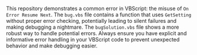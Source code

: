 This repository demonstrates a common error in VBScript: the misuse of `On Error Resume Next`. The `bug.vbs` file contains a function that uses `GetSetting` without proper error checking, potentially leading to silent failures and making debugging a nightmare.  The `bugSolution.vbs` file shows a more robust way to handle potential errors.  Always ensure you have explicit and informative error handling in your VBScript code to prevent unexpected behavior and make debugging easier.